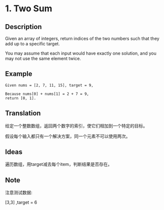 # 1. Two Sum
## Description
Given an array of integers, return indices of the two numbers such that they add up to a specific target.

You may assume that each input would have exactly one solution, and you may not use the same element twice.

## Example
```$xslt
Given nums = [2, 7, 11, 15], target = 9,

Because nums[0] + nums[1] = 2 + 7 = 9,
return [0, 1].
```
## Translation

给定一个整数数组，返回两个数字的索引，使它们相加到一个特定的目标。

假设每个输入都只有一个解决方案，同一个元素不可以使用两次。

## Ideas
遍历数组，用target减去每个item，判断结果是否存在。

## Note
注意测试数据:

[3,3] ,target = 6